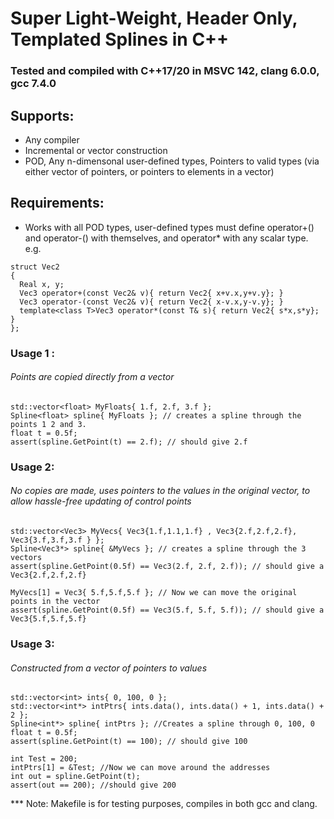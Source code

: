 # Super Light-Weight, Header Only, Templated Splines in C++ 

### Tested and compiled with C++17/20 in MSVC 142, clang 6.0.0, gcc 7.4.0

## Supports: 
* Any compiler
* Incremental or vector construction
* POD, Any n-dimensonal user-defined types, Pointers to valid types (via either vector of pointers, or pointers to elements in a vector)
	

## Requirements: 
* Works with all POD types, user-defined types must define operator+() and operator-() with themselves, and operator* with any scalar type. e.g.
```	  
struct Vec2
{
  Real x, y;
  Vec3 operator+(const Vec2& v){ return Vec2{ x+v.x,y+v.y}; }
  Vec3 operator-(const Vec2& v){ return Vec2{ x-v.x,y-v.y}; }
  template<class T>Vec3 operator*(const T& s){ return Vec2{ s*x,s*y}; }
};
```

### Usage 1 : 
###### Points are copied directly from a vector 
 ```
 std::vector<float> MyFloats{ 1.f, 2.f, 3.f };
 Spline<float> spline{ MyFloats }; // creates a spline through the points 1 2 and 3.
 float t = 0.5f;
 assert(spline.GetPoint(t) == 2.f); // should give 2.f
 ```
### Usage 2:
###### No copies are made, uses pointers to the values in the original vector, to allow hassle-free updating of control points 
 ```
 std::vector<Vec3> MyVecs{ Vec3{1.f,1.1,1.f} , Vec3{2.f,2.f,2.f}, Vec3{3.f,3.f,3.f } };
 Spline<Vec3*> spline{ &MyVecs }; // creates a spline through the 3 vectors
 assert(spline.GetPoint(0.5f) == Vec3(2.f, 2.f, 2.f)); // should give a Vec3{2.f,2.f,2.f}
 
 MyVecs[1] = Vec3{ 5.f,5.f,5.f }; // Now we can move the original points in the vector
 assert(spline.GetPoint(0.5f) == Vec3(5.f, 5.f, 5.f)); // should give a Vec3{5.f,5.f,5.f}
``` 
### Usage 3: 
###### Constructed from a vector of pointers to values 
 ```
 std::vector<int> ints{ 0, 100, 0 };
 std::vector<int*> intPtrs{ ints.data(), ints.data() + 1, ints.data() + 2 };
 Spline<int*> spline{ intPtrs }; //Creates a spline through 0, 100, 0
 float t = 0.5f;
 assert(spline.GetPoint(t) == 100); // should give 100
 
 int Test = 200;
 intPtrs[1] = &Test; //Now we can move around the addresses
 int out = spline.GetPoint(t);
 assert(out == 200); //should give 200  
 ```
 
 
*** Note: Makefile is for testing purposes, compiles in both gcc and clang.
